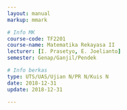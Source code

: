 ```yaml
---
layout: manual
markup: mmark

# Info MK
course-code: TF2201
course-name: Matematika Rekayasa II
lecturer: [I. Prasetyo, E. Joelianto]
semester: Genap/Ganjil/Pendek

# Info berkas
type: UTS/UAS/Ujian N/PR N/Kuis N
date: 2018-12-31
update: 2018-12-31

---
```

